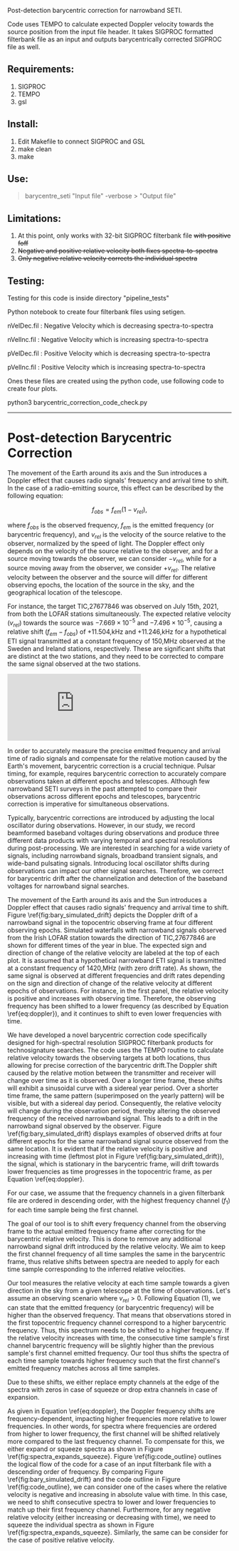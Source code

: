 Post-detection barycentric correction for narrowband SETI. 

Code uses TEMPO to calculate expected Doppler velocity towards the source position from the input file header. 
It takes SIGPROC formatted filterbank file as an input and outputs barycentrically corrected SIGPROC file as well. 

Requirements:
-----------------
1. SIGPROC
2. TEMPO
3. gsl


Install:
------------------
1. Edit Makefile to connect SIGPROC and GSL
2. make clean
3. make

Use:
-----------------
> barycentre_seti "Input file" -verbose > "Output file"

Limitations:
-----------------
1. At this point, only works with 32-bit SIGPROC filterbank file ~~with positive foff~~
2. ~~Negative and positive relative velocity both fixes spectra-to-spectra~~
3. ~~Only negative relative velocity corrects the individual spectra~~
 
Testing:
-----------------
Testing for this code is inside directory "pipeline_tests"

Python notebook to create four filterbank files using setigen. 

nVelDec.fil : Negative Velocity which is decreasing spectra-to-spectra

nVelInc.fil : Negative Velocity which is increasing spectra-to-spectra

pVelDec.fil : Positive Velocity which is decreasing spectra-to-spectra

pVelInc.fil : Positive Velocity which is increasing spectra-to-spectra 

Ones these files are created using the python code, use following code to create four plots.

python3 barycentric_correction_code_check.py 

------------

# Post-detection Barycentric Correction

The movement of the Earth around its axis and the Sun introduces a Doppler effect that causes radio signals' frequency and arrival time to shift. In the case of a radio-emitting source, this effect can be described by the following equation:

$$f_{obs} = f_{em} \left( 1 - v_{rel} \right),$$

where $f_{obs}$ is the observed frequency, $f_{em}$ is the emitted frequency (or barycentric frequency), and $v_{rel}$ is the velocity of the source relative to the observer, normalized by the speed of light. The Doppler effect only depends on the velocity of the source relative to the observer, and for a source moving towards the observer, we can consider $-v_{rel}$, while for a source moving away from the observer, we consider $+v_{rel}$. The relative velocity between the observer and the source will differ for different observing epochs, the location of the source in the sky, and the geographical location of the telescope.

For instance, the target TIC\,27677846 was observed on July 15th, 2021, from both the LOFAR stations simultaneously. The expected relative velocity ($v_{rel}$) towards the source was $-7.669\times10^{-5}$ and $-7.496\times10^{-5}$, causing a relative shift ($f_{em}-f_{obs}$) of +11.504\,kHz and +11.246\,kHz for a hypothetical ETI signal transmitted at a constant frequency of 150\,MHz observed at the Sweden and Ireland stations, respectively. These are significant shifts that are distinct at the two stations, and they need to be corrected to compare the same signal observed at the two stations.

![alt text](https://github.com/gajjarv/BaryCentricCorrection/blob/master/pipeline_tests/Barycentric_frequency_drift.pdf "The plot depicts the Doppler drift of a narrowband signal in the topocentric observing frame at four different observing epochs. Simulated waterfalls with narrowband signals observed from the Irish LOFAR station towards the direction of TIC\,27677846 are shown for different times of the year in blue. The expected sign and direction of change of the relative velocity are labeled at the top of each plot. It is assumed that a hypothetical narrowband ETI signal is transmitted at a constant frequency of 1420\,MHz (with zero drift rate). As shown, the same signal is observed at different frequencies and drift rates depending on the sign and direction of change of the relative velocity at different epochs of observations. For instance, in the first panel, the relative velocity is positive and increases with observing time. Therefore, the observing frequency has been shifted to a lower frequency (as described by Equation \ref{eq:doppler}), and it continues to shift to even lower frequencies with time.")

In order to accurately measure the precise emitted frequency and arrival time of radio signals and compensate for the relative motion caused by the Earth's movement, barycentric correction is a crucial technique. Pulsar timing, for example, requires barycentric correction to accurately compare observations taken at different epochs and telescopes. Although few narrowband SETI surveys in the past attempted to compare their observations across different epochs and telescopes, barycentric correction is imperative for simultaneous observations.

Typically, barycentric corrections are introduced by adjusting the local oscillator during observations. However, in our study, we record beamformed baseband voltages during observations and produce three different data products with varying temporal and spectral resolutions during post-processing. We are interested in searching for a wide variety of signals, including narrowband signals, broadband transient signals, and wide-band pulsating signals. Introducing local oscillator shifts during observations can impact our other signal searches. Therefore, we correct for barycentric drift after the channelization and detection of the baseband voltages for narrowband signal searches.


The movement of the Earth around its axis and the Sun introduces a Doppler effect that causes radio signals' frequency and arrival time to shift. Figure \ref{fig:bary_simulated_drift} depicts the Doppler drift of a narrowband signal in the topocentric observing frame at four different observing epochs. Simulated waterfalls with narrowband signals observed from the Irish LOFAR station towards the direction of TIC\,27677846 are shown for different times of the year in blue. The expected sign and direction of change of the relative velocity are labeled at the top of each plot. It is assumed that a hypothetical narrowband ETI signal is transmitted at a constant frequency of 1420\,MHz (with zero drift rate). As shown, the same signal is observed at different frequencies and drift rates depending on the sign and direction of change of the relative velocity at different epochs of observations. For instance, in the first panel, the relative velocity is positive and increases with observing time. Therefore, the observing frequency has been shifted to a lower frequency (as described by Equation \ref{eq:doppler}), and it continues to shift to even lower frequencies with time.

We have developed a novel barycentric correction code specifically designed for high-spectral resolution SIGPROC filterbank products for technosignature searches. The code uses the TEMPO routine to calculate relative velocity towards the observing targets at both locations, thus allowing for precise correction of the barycentric drift.The Doppler shift caused by the relative motion between the transmitter and receiver will change over time as it is observed. Over a longer time frame, these shifts will exhibit a sinusoidal curve with a sidereal year period. Over a shorter time frame, the same pattern (superimposed on the yearly pattern) will be visible, but with a sidereal day period. Consequently, the relative velocity will change during the observation period, thereby altering the observed frequency of the received narrowband signal. This leads to a drift in the narrowband signal observed by the observer. Figure \ref{fig:bary_simulated_drift} displays examples of observed drifts at four different epochs for the same narrowband signal source observed from the same location. It is evident that if the relative velocity is positive and increasing with time (leftmost plot in Figure \ref{fig:bary_simulated_drift}), the signal, which is stationary in the barycentric frame, will drift towards lower frequencies as time progresses in the topocentric frame, as per Equation \ref{eq:doppler}.

For our case, we assume that the frequency channels in a given filterbank file are ordered in descending order, with the highest frequency channel ($f_{1}$) for each time sample being the first channel.

The goal of our tool is to shift every frequency channel from the observing frame to the actual emitted frequency frame after correcting for the barycentric relative velocity. This is done to remove any additional narrowband signal drift introduced by the relative velocity. We aim to keep the first channel frequency of all time samples the same in the barycentric frame, thus relative shifts between spectra are needed to apply for each time sample corresponding to the inferred relative velocities.

Our tool measures the relative velocity at each time sample towards a given direction in the sky from a given telescope at the time of observations. Let's assume an observing scenario where $v_{rel}>0$. Following Equation (1), we can state that the emitted frequency (or barycentric frequency) will be higher than the observed frequency. That means that observations stored in the first topocentric frequency channel correspond to a higher barycentric frequency. Thus, this spectrum needs to be shifted to a higher frequency. If the relative velocity increases with time, the consecutive time sample's first channel barycentric frequency will be slightly higher than the previous sample's first channel emitted frequency. Our tool thus shifts the spectra of each time sample towards higher frequency such that the first channel's emitted frequency matches across all time samples.

Due to these shifts, we either replace empty channels at the edge of the spectra with zeros in case of squeeze or drop extra channels in case of expansion.

As given in Equation \ref{eq:doppler}, the Doppler frequency shifts are frequency-dependent, impacting higher frequencies more relative to lower frequencies. In other words, for spectra where frequencies are ordered from higher to lower frequency, the first channel will be shifted relatively more compared to the last frequency channel. To compensate for this, we either expand or squeeze spectra as shown in Figure \ref{fig:spectra_expands_squeeze}. Figure \ref{fig:code_outline} outlines the logical flow of the code for a case of an input filterbank file with a descending order of frequency. By comparing Figure \ref{fig:bary_simulated_drift} and the code outline in Figure \ref{fig:code_outline}, we can consider one of the cases where the relative velocity is negative and increasing in absolute value with time. In this case, we need to shift consecutive spectra to lower and lower frequencies to match up their first frequency channel. Furthermore, for any negative relative velocity (either increasing or decreasing with time), we need to squeeze the individual spectra as shown in Figure \ref{fig:spectra_expands_squeeze}. Similarly, the same can be consider for the case of positive relative velocity. 


